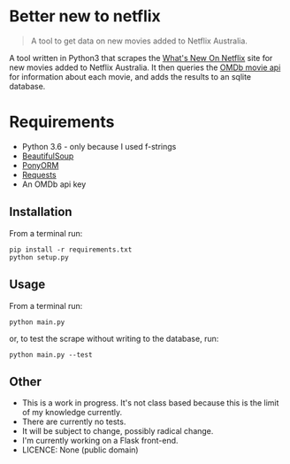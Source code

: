 # Better new to netflix
> A tool to get data on new movies added to Netflix Australia.

A tool written in Python3 that scrapes the [What's New On Netflix](https://www.whats-on-netflix.com/australia/) site for new movies added to Netflix Australia. It then queries the [OMDb movie api](http://www.omdbapi.com/) for information about each movie, and adds the results to an sqlite database.

#  Requirements
- Python 3.6 - only because I used f-strings
- [BeautifulSoup](https://www.crummy.com/software/BeautifulSoup/)
- [PonyORM](https://ponyorm.com/)
- [Requests](http://docs.python-requests.org/en/master/)
- An OMDb api key

## Installation

From a terminal run:

```
pip install -r requirements.txt
python setup.py
```

## Usage

From a terminal run:
```
python main.py
```
 
 or, to test the scrape without writing to the database, run:
 
 ```
 python main.py --test
 ```

## Other

- This is a work in progress. It's not class based because this is the limit of my knowledge currently.
- There are currently no tests.
- It will be subject to change, possibly radical change.
- I'm currently working on a Flask front-end.
- LICENCE: None (public domain)
